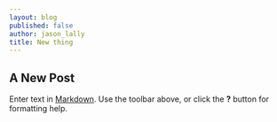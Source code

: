```yaml
---
layout: blog
published: false
author: jason_lally
title: New thing
---
```


## A New Post

Enter text in [Markdown](http://daringfireball.net/projects/markdown/). Use the toolbar above, or click the **?** button for formatting help.
